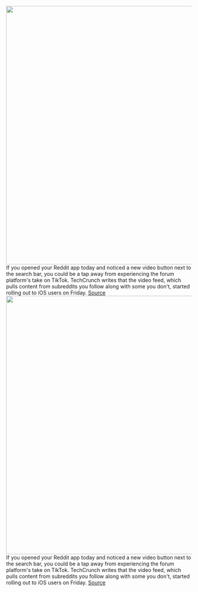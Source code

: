 <img src='https://cdn.vox-cdn.com/thumbor/xZCFxXW5WoJ5BaF0HISwYodqvBU=/0x0:2040x1360/1200x800/filters:focal(857x517:1183x843)/cdn.vox-cdn.com/uploads/chorus_image/image/69723292/acastro_180413_1777_reddit_0001.0.jpg' width='700px' /><br/>
If you opened your Reddit app today and noticed a new video button next to the search bar, you could be a tap away from experiencing the forum platform's take on TikTok. TechCrunch writes that the video feed, which pulls content from subreddits you follow along with some you don't, started rolling out to iOS users on Friday.
<a href='https://www.theverge.com/2021/8/13/22623724/reddit-titktok-video-feed-ios-app'> Source <a/><img src='https://cdn.vox-cdn.com/thumbor/xZCFxXW5WoJ5BaF0HISwYodqvBU=/0x0:2040x1360/1200x800/filters:focal(857x517:1183x843)/cdn.vox-cdn.com/uploads/chorus_image/image/69723292/acastro_180413_1777_reddit_0001.0.jpg' width='700px' /><br/>
If you opened your Reddit app today and noticed a new video button next to the search bar, you could be a tap away from experiencing the forum platform's take on TikTok. TechCrunch writes that the video feed, which pulls content from subreddits you follow along with some you don't, started rolling out to iOS users on Friday.
<a href='https://www.theverge.com/2021/8/13/22623724/reddit-titktok-video-feed-ios-app'> Source <a/>